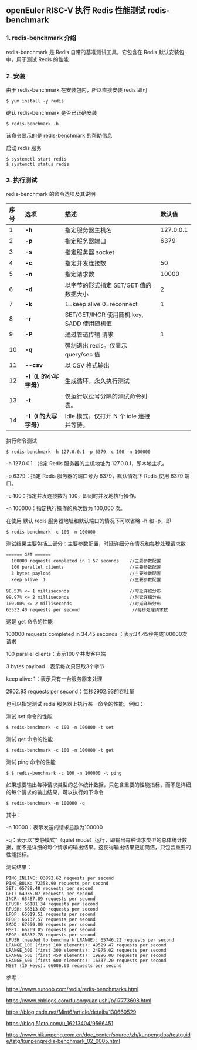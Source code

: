 ## openEuler RISC-V 执行 Redis 性能测试 redis-benchmark

### 1. redis-benchmark 介绍

redis-benchmark 是 Redis 自带的基准测试工具，它包含在 Redis 默认安装包中，用于测试 Redis 的性能

### 2. 安装

由于 redis-benchmark 在安装包内，所以直接安装 redis 即可

````
$ yum install -y redis
````

确认 redis-benchmark 是否已正确安装

````
$ redis-benchmark -h
````

该命令显示的是 redis-benchmark 的帮助信息

启动 redis 服务

````
$ systemctl start redis
$ systemctl status redis
````

### 3. 执行测试

redis-benchmark 的命令选项及其说明

| 序号 | 选项                   | 描述                                       | 默认值    |
| :--- | :--------------------- | :----------------------------------------- | :-------- |
| 1    | **-h**                 | 指定服务器主机名                           | 127.0.0.1 |
| 2    | **-p**                 | 指定服务器端口                             | 6379      |
| 3    | **-s**                 | 指定服务器 socket                          |           |
| 4    | **-c**                 | 指定并发连接数                             | 50        |
| 5    | **-n**                 | 指定请求数                                 | 10000     |
| 6    | **-d**                 | 以字节的形式指定 SET/GET 值的数据大小      | 2         |
| 7    | **-k**                 | 1=keep alive 0=reconnect                   | 1         |
| 8    | **-r**                 | SET/GET/INCR 使用随机 key, SADD 使用随机值 |           |
| 9    | **-P**                 | 通过管道传输 <numreq> 请求                 | 1         |
| 10   | **-q**                 | 强制退出 redis。仅显示 query/sec 值        |           |
| 11   | **--csv**              | 以 CSV 格式输出                            |           |
| 12   | **-l（L 的小写字母）** | 生成循环，永久执行测试                     |           |
| 13   | **-t**                 | 仅运行以逗号分隔的测试命令列表。           |           |
| 14   | **-I（i 的大写字母）** | Idle 模式。仅打开 N 个 idle 连接并等待。   |           |

执行命令测试

````
$ redis-benchmark -h 127.0.0.1 -p 6379 -c 100 -n 100000
````

-h 127.0.0.1：指定 Redis 服务器的主机地址为 127.0.0.1，即本地主机。

-p 6379：指定 Redis 服务器的端口号为 6379，默认情况下 Redis 使用 6379 端口。

-c 100：指定并发连接数为 100，即同时并发地执行操作。

-n 100000：指定执行操作的总次数为 100,000 次。

在使用 默认 redis 服务器地址和默认端口的情况下可以省略 -h 和 -p，即

````
$ redis-benchmark -c 100 -n 100000
````

测试结果主要包括三部分：主要参数配置，时延详细分布情况和每秒处理请求数

````
====== GET ======
  100000 requests completed in 1.57 seconds    //主要参数配置
  100 parallel clients                         //主要参数配置
  3 bytes payload                              //主要参数配置
  keep alive: 1                                //主要参数配置

98.53% <= 1 milliseconds                       //时延详细分布
99.97% <= 2 milliseconds                       //时延详细分布
100.00% <= 2 milliseconds                      //时延详细分布
63532.40 requests per second                    //每秒处理请求数
````

这是 get 命令的性能

100000 requests completed in 34.45 seconds ：表示34.45秒完成100000次请求

100 parallel clients：表示100个并发客户端

3 bytes payload：表示每次只获取3个字节

keep alive: 1：表示只有一台服务器来处理

2902.93 requests per second：每秒2902.93的吞吐量



也可以指定测试 redis 服务器上执行某一命令的性能，例如：

测试 set 命令的性能

````
$ redis-benchmark -c 100 -n 100000 -t set
````

测试 get 命令的性能

````
$ redis-benchmark -c 100 -n 100000 -t get
````

测试 ping 命令的性能

````
$ $ redis-benchmark -c 100 -n 100000 -t ping
````

如果想要输出每种请求类型的总体统计数据，只包含重要的性能指标，而不是详细的每个请求的输出结果，可以执行如下命令

````
$ redis-benchmark -n 100000 -q
````

其中：

-n 10000：表示发送的请求总数为100000

-q：表示以“安静模式”（quiet mode）运行，即输出每种请求类型的总体统计数据，而不是详细的每个请求的输出结果。这使得输出结果更加简洁，只包含重要的性能指标。

测试结果：

````
PING_INLINE: 83892.62 requests per second
PING_BULK: 72358.90 requests per second
SET: 65789.48 requests per second
GET: 64935.07 requests per second
INCR: 65487.89 requests per second
LPUSH: 66181.34 requests per second
RPUSH: 66313.00 requests per second
LPOP: 65019.51 requests per second
RPOP: 66137.57 requests per second
SADD: 67659.00 requests per second
HSET: 66269.05 requests per second
SPOP: 65832.78 requests per second
LPUSH (needed to benchmark LRANGE): 65746.22 requests per second
LRANGE_100 (first 100 elements): 49529.47 requests per second
LRANGE_300 (first 300 elements): 24975.02 requests per second
LRANGE_500 (first 450 elements): 19996.00 requests per second
LRANGE_600 (first 600 elements): 16337.20 requests per second
MSET (10 keys): 66006.60 requests per second
````



参考：

https://www.runoob.com/redis/redis-benchmarks.html

https://www.cnblogs.com/fulongyuanjushi/p/17773608.html

https://blog.csdn.net/Mint6/article/details/130660529

https://blog.51cto.com/u_16213404/9566451

https://www.hikunpeng.com.cn/doc_center/source/zh/kunpengdbs/testguide/tstg/kunpengredis-benchmark_02_0005.html

